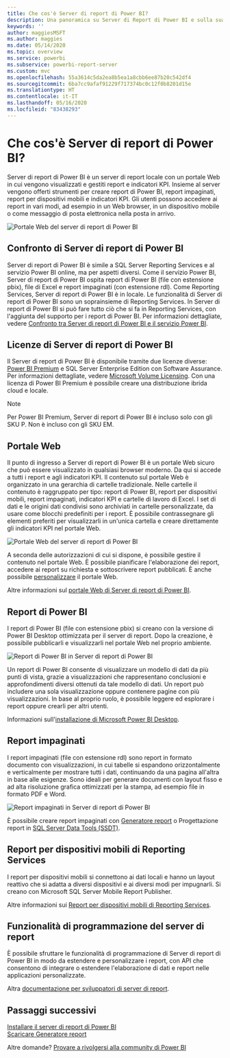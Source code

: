 ```yaml
---
title: Che cos'è Server di report di Power BI?
description: Una panoramica su Server di Report di Power BI e sulla sua interazione con SQL Server Reporting Services (SSRS) e il resto di Power BI.
keywords: ''
author: maggiesMSFT
ms.author: maggies
ms.date: 05/14/2020
ms.topic: overview
ms.service: powerbi
ms.subservice: powerbi-report-server
ms.custom: mvc
ms.openlocfilehash: 55a3614c5da2ea8b5ea1a8cbb6ee87b20c542df4
ms.sourcegitcommit: 6ba7cc9afaf91229f717374bc0c12f0b8201d15e
ms.translationtype: HT
ms.contentlocale: it-IT
ms.lasthandoff: 05/16/2020
ms.locfileid: "83438293"
---
```

# <a name="what-is-power-bi-report-server"></a>Che cos'è Server di report di Power BI?

Server di report di Power BI è un server di report locale con un portale Web in cui vengono visualizzati e gestiti report e indicatori KPI. Insieme al server vengono offerti strumenti per creare report di Power BI, report impaginati, report per dispositivi mobili e indicatori KPI. Gli utenti possono accedere ai report in vari modi, ad esempio in un Web browser, in un dispositivo mobile o come messaggio di posta elettronica nella posta in arrivo.

![Portale Web del server di report di Power BI](media/get-started/power-bi-report-server-overview.png)

## <a name="comparing-power-bi-report-server"></a>Confronto di Server di report di Power BI 
Server di report di Power BI è simile a SQL Server Reporting Services e al servizio Power BI online, ma per aspetti diversi. Come il servizio Power BI, Server di report di Power BI ospita report di Power BI (file con estensione pbix), file di Excel e report impaginati (con estensione rdl). Come Reporting Services, Server di report di Power BI è in locale. Le funzionalità di Server di report di Power BI sono un soprainsieme di Reporting Services. In Server di report di Power BI si può fare tutto ciò che si fa in Reporting Services, con l'aggiunta del supporto per i report di Power BI. Per informazioni dettagliate, vedere [Confronto tra Server di report di Power BI e il servizio Power BI](compare-report-server-service.md).

## <a name="licensing-power-bi-report-server"></a>Licenze di Server di report di Power BI
Il Server di report di Power BI è disponibile tramite due licenze diverse: [Power BI Premium](../admin/service-premium-what-is.md) e SQL Server Enterprise Edition con Software Assurance. Per informazioni dettagliate, vedere [Microsoft Volume Licensing](https://www.microsoftvolumelicensing.com/DocumentSearch.aspx?Mode=3&DocumentTypeId=1&ShowArchived=True). Con una licenza di Power BI Premium è possibile creare una distribuzione ibrida cloud e locale.  

> [!NOTE]
> Per Power BI Premium, Server di report di Power BI è incluso solo con gli SKU P. Non è incluso con gli SKU EM.

## <a name="web-portal"></a>Portale Web
Il punto di ingresso a Server di report di Power BI è un portale Web sicuro che può essere visualizzato in qualsiasi browser moderno. Da qui si accede a tutti i report e agli indicatori KPI. Il contenuto sul portale Web è organizzato in una gerarchia di cartelle tradizionale. Nelle cartelle il contenuto è raggruppato per tipo: report di Power BI, report per dispositivi mobili, report impaginati, indicatori KPI e cartelle di lavoro di Excel. I set di dati e le origini dati condivisi sono archiviati in cartelle personalizzate, da usare come blocchi predefiniti per i report. È possibile contrassegnare gli elementi preferiti per visualizzarli in un'unica cartella e creare direttamente gli indicatori KPI nel portale Web. 

![Portale Web del server di report di Power BI](media/get-started/web-portal.png)

A seconda delle autorizzazioni di cui si dispone, è possibile gestire il contenuto nel portale Web. È possibile pianificare l'elaborazione dei report, accedere ai report su richiesta e sottoscrivere report pubblicati. È anche possibile [personalizzare](https://docs.microsoft.com/sql/reporting-services/branding-the-web-portal) il portale Web. 

Altre informazioni sul [portale Web di Server di report di Power BI](https://docs.microsoft.com/sql/reporting-services/web-portal-ssrs-native-mode).

## <a name="power-bi-reports"></a>Report di Power BI
I report di Power BI (file con estensione pbix) si creano con la versione di Power BI Desktop ottimizzata per il server di report. Dopo la creazione, è possibile pubblicarli e visualizzarli nel portale Web nel proprio ambiente.

![Report di Power BI in Server di report di Power BI](media/get-started/powerbi-reports.png)

Un report di Power BI consente di visualizzare un modello di dati da più punti di vista, grazie a visualizzazioni che rappresentano conclusioni e approfondimenti diversi ottenuti da tale modello di dati.  Un report può includere una sola visualizzazione oppure contenere pagine con più visualizzazioni. In base al proprio ruolo, è possibile leggere ed esplorare i report oppure crearli per altri utenti.

Informazioni sull'[installazione di Microsoft Power BI Desktop](install-powerbi-desktop.md).

## <a name="paginated-reports"></a>Report impaginati
I report impaginati (file con estensione rdl) sono report in formato documento con visualizzazioni, in cui tabelle si espandono orizzontalmente e verticalmente per mostrare tutti i dati, continuando da una pagina all'altra in base alle esigenze. Sono ideali per generare documenti con layout fisso e ad alta risoluzione grafica ottimizzati per la stampa, ad esempio file in formato PDF e Word. 

![Report impaginati in Server di report di Power BI](media/get-started/paginated-reports.png)

È possibile creare report impaginati con [Generatore report](https://docs.microsoft.com/sql/reporting-services/report-builder/report-builder-in-sql-server-2016) o Progettazione report in [SQL Server Data Tools (SSDT)](https://docs.microsoft.com/sql/reporting-services/tools/reporting-services-in-sql-server-data-tools-ssdt).

## <a name="reporting-services-mobile-reports"></a>Report per dispositivi mobili di Reporting Services
I report per dispositivi mobili si connettono ai dati locali e hanno un layout reattivo che si adatta a diversi dispositivi e ai diversi modi per impugnarli. Si creano con Microsoft SQL Server Mobile Report Publisher.

Altre informazioni sui [Report per dispositivi mobili di Reporting Services](https://docs.microsoft.com/sql/reporting-services/mobile-reports/create-mobile-reports-with-sql-server-mobile-report-publisher). 

## <a name="report-server-programming-features"></a>Funzionalità di programmazione del server di report
È possibile sfruttare le funzionalità di programmazione di Server di report di Power BI in modo da estendere e personalizzare i report, con API che consentono di integrare o estendere l'elaborazione di dati e report nelle applicazioni personalizzate.

Altra [documentazione per sviluppatori di server di report](https://docs.microsoft.com/sql/reporting-services/reporting-services-developer-documentation).

## <a name="next-steps"></a>Passaggi successivi
[Installare il server di report di Power BI](install-report-server.md)  
[Scaricare Generatore report](https://www.microsoft.com/download/details.aspx?id=53613)  

Altre domande? [Provare a rivolgersi alla community di Power BI](https://community.powerbi.com/)
